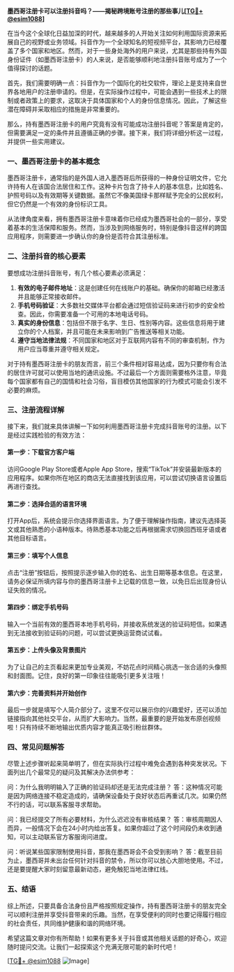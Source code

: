 **墨西哥注册卡可以注册抖音吗？——揭秘跨境账号注册的那些事儿[[TG💪+ @esim1088](https://t.me/s/esim1088)]**

在当今这个全球化日益加深的时代，越来越多的人开始关注如何利用国际资源来拓展自己的视野或业务领域。抖音作为一个全球知名的短视频平台，其影响力已经覆盖了多个国家和地区。然而，对于一些身处海外的用户来说，尤其是那些持有外国身份证件（如墨西哥注册卡）的人来说，是否能够顺利地注册抖音账号成为了一个值得探讨的话题。

首先，我们需要明确一点：抖音作为一个国际化的社交软件，理论上是支持来自世界各地用户的注册申请的。但是，在实际操作过程中，可能会遇到一些技术上的限制或者政策上的要求，这取决于具体国家和个人的身份信息情况。因此，了解这些潜在障碍并采取相应的措施是非常重要的。

那么，持有墨西哥注册卡的用户究竟有没有可能成功注册抖音呢？答案是肯定的，但需要满足一定的条件并且遵循正确的步骤。接下来，我们将详细分析这一过程，并提供一些实用建议。

### 一、墨西哥注册卡的基本概念

墨西哥注册卡，通常指的是外国人进入墨西哥后所获得的一种身份证明文件，它允许持有人在该国合法居住和工作。这种卡片包含了持卡人的基本信息，比如姓名、护照号码以及有效期等关键数据。虽然它不像美国绿卡那样赋予完全的公民权利，但它仍然是一个有效的身份标识工具。

从法律角度来看，拥有墨西哥注册卡意味着你已经成为墨西哥社会的一部分，享受着基本的生活保障和服务。然而，当涉及到网络服务时，特别是像抖音这样的跨国应用程序，则需要进一步确认你的身份是否符合其注册标准。

### 二、注册抖音的核心要素

要想成功注册抖音账号，有几个核心要素必须满足：

1. **有效的电子邮件地址**：这是创建任何在线账户的基础。确保你的邮箱已经激活并且能够正常接收邮件。
2. **手机号码验证**：大多数社交媒体平台都会通过短信验证码来进行初步的安全检查。因此，你需要准备一个可用的本地电话号码。
3. **真实的身份信息**：包括但不限于名字、生日、性别等内容。这些信息将用于建立你的个人档案，并且可能在未来影响到广告推送等相关功能。
4. **遵守当地法律法规**：不同国家和地区对于互联网内容有不同的审查机制，作为用户应当尊重并遵守相关规定。

对于持有墨西哥注册卡的朋友而言，前三个条件相对容易达成，因为只要你有合法的居住许可就可以使用当地的通讯设施。不过最后一个方面则需要格外注意，毕竟每个国家都有自己的国情和社会习俗，盲目模仿其他国家的行为模式可能会引发不必要的麻烦。

### 三、注册流程详解

接下来，我们就来具体讲解一下如何利用墨西哥注册卡完成抖音账号的注册。以下是经过实践检验的有效方法：

#### 第一步：下载官方客户端
访问Google Play Store或者Apple App Store，搜索“TikTok”并安装最新版本的应用程序。如果你所在地区的商店无法直接找到该应用，可以尝试切换语言设置后再进行查找。

#### 第二步：选择合适的语言环境
打开App后，系统会提示你选择界面语言。为了便于理解操作指南，建议先选择英文或其他熟悉的小语种版本。待熟悉基本功能之后再根据需求切换回西班牙语或者其他目标语言。

#### 第三步：填写个人信息
点击“注册”按钮后，按照提示逐步输入你的姓名、出生日期等基本信息。在这里，请务必保证所填内容与你的墨西哥注册卡上记载的信息一致，以免日后出现身份认证失败的情况。

#### 第四步：绑定手机号码
输入一个当前有效的墨西哥本地手机号码，并接收系统发送的验证码短信。如果遇到无法接收到验证码的问题，可以尝试更换运营商试试看。

#### 第五步：上传头像及背景图片
为了让自己的主页看起来更加专业美观，不妨花点时间精心挑选一张合适的头像照和封面图。记住，良好的第一印象往往能吸引更多关注哦！

#### 第六步：完善资料并开始创作
最后一步就是填写个人简介部分了。这里不仅可以展示你的兴趣爱好，还可以添加链接指向其他社交平台，从而扩大影响力。当然，最重要的是开始发布原创视频啦！只有持续不断地输出优质内容才能真正吸引粉丝群体。

### 四、常见问题解答

尽管上述步骤听起来简单明了，但在实际执行过程中难免会遇到各种突发状况。下面列出几个最常见的疑问及其解决办法供参考：

问：为什么我明明输入了正确的验证码却还是无法完成注册？
答：这种情况可能是因为网络连接不稳定造成的，请确保设备处于良好状态后再重试几次。如果仍然不行的话，可以联系客服寻求帮助。

问：我已经提交了所有必要材料，为什么迟迟没有审核结果？
答：审核周期因人而异，一般情况下会在24小时内给出答复。如果你超过了这个时间段仍未收到通知，可以主动联系官方客服询问进度。

问：听说某些国家限制使用抖音，那我在墨西哥会不会受到影响？
答：截至目前为止，墨西哥并未出台任何针对抖音的禁令，所以你可以放心大胆地使用。不过，还是要提醒大家时刻留意最新动态，避免触犯当地法律红线。

### 五、结语

综上所述，只要具备合法身份且严格按照规定操作，持有墨西哥注册卡的朋友完全可以顺利注册并享受抖音带来的乐趣。当然，在享受便利的同时也要记得履行相应的社会责任，共同维护健康和谐的网络环境。

希望这篇文章对你有所帮助！如果有更多关于抖音或其他相关话题的好奇心，欢迎随时提问交流。让我们一起探索这个充满无限可能的新时代吧！

[[TG💪+ @esim1088](https://t.me/s/esim1088) ![Image](https://i.postimg.cc/4NQfJmqS/Snipaste-2025-05-13-00-14-12.png)]